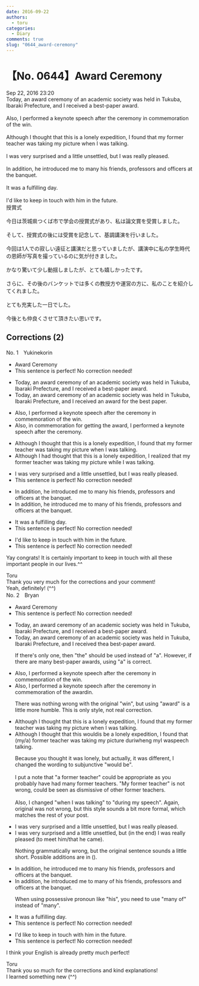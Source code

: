 ```yaml
---
date: 2016-09-22
authors:
  - toru
categories:
  - Diary
comments: true
slug: "0644_award-ceremony"
---
```


# 【No. 0644】Award Ceremony
<div class="date">Sep 22, 2016 23:20</div>
<div id="post"><div id="body_show_ori">
Today, an award ceremony of an academic society was held in Tukuba, Ibaraki Prefecture, and I received a best-paper award.<br/><br/>Also, I performed a keynote speech after the ceremony in commemoration of the win.<br/><br/>Although I thought that this is a lonely expedition, I found that my former teacher was taking my picture when I was talking.<br/><br/>I was very surprised and a little unsettled, but I was really pleased.<br/><br/>In addition, he introduced me to many his friends, professors and officers at the banquet.<br/><br/>It was a fulfilling day.<br/><br/>I'd like to keep in touch with him in the future.
</div></div>

<!-- more -->

<div id="post_ja"><div id="body_show_mo">
授賞式<br/><br/>今日は茨城県つくば市で学会の授賞式があり、私は論文賞を受賞しました。<br/><br/>そして、授賞式の後には受賞を記念して、基調講演を行いました。<br/><br/>今回は1人での寂しい遠征と講演だと思っていましたが、講演中に私の学生時代の恩師が写真を撮っているのに気が付きました。<br/><br/>かなり驚いて少し動揺しましたが、とても嬉しかったです。<br/><br/>さらに、その後のバンケットでは多くの教授方や運営の方に、私のことを紹介してくれました。<br/><br/>とても充実した一日でした。<br/><br/>今後とも仲良くさせて頂きたい思いです。
</div></div>

## Corrections (2)
<div id="block"><div class="first_name"> No. 1　<span class="just_name">Yukinekorin</span></div><div id="block2">
<ul class="correction_field">
<li class="incorrect">Award Ceremony</li>
<li class="corrected perfect">This sentence is perfect! No correction needed!</li>
</ul>
<ul class="correction_field">
<li class="incorrect">Today, an award ceremony of an academic society was held in Tukuba, Ibaraki Prefecture, and I received a best-paper award.</li>
<li class="corrected correct">
Today, an award ceremony of an academic society was held in Tukuba, Ibaraki Prefecture, and I received <span class="f_blue">an award for the best paper</span>.
</li>
</ul>
<ul class="correction_field">
<li class="incorrect">Also, I performed a keynote speech after the ceremony in commemoration of the win.</li>
<li class="corrected correct">
Also, <span class="f_blue">in commemoration for getting the award, </span>I performed a keynote speech after the ceremony.
</li>
</ul>
<ul class="correction_field">
<li class="incorrect">Although I thought that this is a lonely expedition, I found that my former teacher was taking my picture when I was talking.</li>
<li class="corrected correct">
Although I <span class="f_blue">had </span>thought that this is a lonely expedition, I <span class="f_blue">realized</span> that my former teacher was taking my picture <span class="f_blue">while</span> I was talking.
</li>
</ul>
<ul class="correction_field">
<li class="incorrect">I was very surprised and a little unsettled, but I was really pleased.</li>
<li class="corrected perfect">This sentence is perfect! No correction needed!</li>
</ul>
<ul class="correction_field">
<li class="incorrect">In addition, he introduced me to many his friends, professors and officers at the banquet.</li>
<li class="corrected correct">
In addition, he introduced me to many <span class="f_blue">of </span>his friends, professors and officers at the banquet.
</li>
</ul>
<ul class="correction_field">
<li class="incorrect">It was a fulfilling day.</li>
<li class="corrected perfect">This sentence is perfect! No correction needed!</li>
</ul>
<ul class="correction_field">
<li class="incorrect">I'd like to keep in touch with him in the future.</li>
<li class="corrected perfect">This sentence is perfect! No correction needed!</li>
</ul>
<p class="comment_small">
 Yay congrats! It is certainly important to keep in touch with all these important people in our lives.^^
</p>

</div><div class="name"><span class="just_name">Toru</span><br>
Thank you very much for the corrections and your comment!<br/>Yeah, definitely! (^^)
</div>
</div>
<div id="block"><div class="first_name"> No. 2　<span class="just_name">Bryan</span></div><div id="block2">
<ul class="correction_field">
<li class="incorrect">Award Ceremony</li>
<li class="corrected perfect">This sentence is perfect! No correction needed!</li>
</ul>
<ul class="correction_field">
<li class="incorrect">Today, an award ceremony of an academic society was held in Tukuba, Ibaraki Prefecture, and I received a best-paper award.</li>
<li class="corrected correct">
Today, an award ceremony of an academic society was held in Tukuba, Ibaraki Prefecture, and I received <span class="f_red">the</span><span class="f_gray"><span class="sline">a</span></span> best-paper award.
<p class="correction_comment">If there's only one, then "the" should be used instead of "a".  However, if there are many best-paper awards, using "a" is correct.</p>
</li>
</ul>
<ul class="correction_field">
<li class="incorrect">Also, I performed a keynote speech after the ceremony in commemoration of the win.</li>
<li class="corrected correct">
Also, I performed a keynote speech after the ceremony in commemoration of the <span class="f_red">a</span>w<span class="f_red">ard</span><span class="f_gray"><span class="sline">in</span></span>.
<p class="correction_comment">There was nothing wrong with the original "win", but using "award" is a little more humble.  This is only style, not real correction.</p>
</li>
</ul>
<ul class="correction_field">
<li class="incorrect">Although I thought that this is a lonely expedition, I found that my former teacher was taking my picture when I was talking.</li>
<li class="corrected correct">
Although I thought that this <span class="f_red">would</span><span class="f_gray"><span class="sline">is</span></span> <span class="f_red">be </span>a lonely expedition, I found that <span class="f_red">(</span>my<span class="f_red">/a)</span> former teacher was taking my picture <span class="f_red">duri</span><span class="f_gray"><span class="sline">whe</span></span>n<span class="f_red">g</span> <span class="f_red">my</span><span class="f_gray"><span class="sline">I</span></span> <span class="f_gray"><span class="sline">wa</span></span>s<span class="f_red">peech</span><span class="f_gray"><span class="sline"> talking</span></span>.
<p class="correction_comment">Because you thought it was lonely, but actually, it was different, I changed the wording to subjunctive "would be". <br/><br/>I put a note that "a former teacher" could be appropriate as you probably have had many former teachers. "My former teacher" is not wrong, could be seen as dismissive of other former teachers. <br/><br/>Also, I changed "when I was talking" to "during my speech".  Again, original was not wrong, but this style sounds a bit more formal, which matches the rest of your post.</p>
</li>
</ul>
<ul class="correction_field">
<li class="incorrect">I was very surprised and a little unsettled, but I was really pleased.</li>
<li class="corrected correct">
I was very surprised and a little unsettled, but <span class="f_red">(in the end) </span>I was really pleased<span class="f_red"> (to meet him/that he came)</span>.
<p class="correction_comment">Nothing grammatically wrong, but the original sentence sounds a little short. Possible additions are in ().</p>
</li>
</ul>
<ul class="correction_field">
<li class="incorrect">In addition, he introduced me to many his friends, professors and officers at the banquet.</li>
<li class="corrected correct">
In addition, he introduced me to many <span class="f_red">of </span>his friends, professors and officers at the banquet.
<p class="correction_comment">When using possessive pronoun like "his", you need to use "many of" instead of "many".</p>
</li>
</ul>
<ul class="correction_field">
<li class="incorrect">It was a fulfilling day.</li>
<li class="corrected perfect">This sentence is perfect! No correction needed!</li>
</ul>
<ul class="correction_field">
<li class="incorrect">I'd like to keep in touch with him in the future.</li>
<li class="corrected perfect">This sentence is perfect! No correction needed!</li>
</ul>
<p class="comment_small">
 I think your English is already pretty much perfect!
</p>

</div><div class="name"><span class="just_name">Toru</span><br>
Thank you so much for the corrections and kind explanations!<br/>I learned something new (^^)
</div>
</div>
